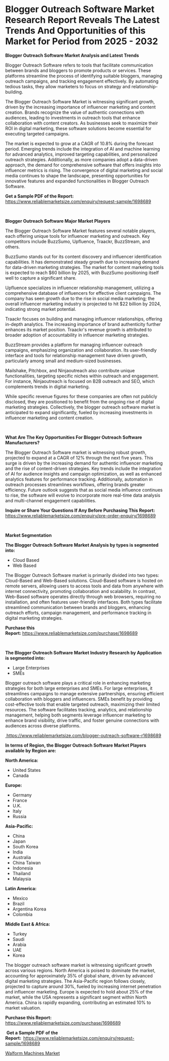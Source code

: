 <p><h1>Blogger Outreach Software Market Research Report Reveals The Latest Trends And Opportunities of this Market for Period from 2025 - 2032</h1></p><p><strong>Blogger Outreach Software Market Analysis and Latest Trends</strong></p>
<p><p>Blogger Outreach Software refers to tools that facilitate communication between brands and bloggers to promote products or services. These platforms streamline the process of identifying suitable bloggers, managing outreach campaigns, and tracking engagement effectively. By automating tedious tasks, they allow marketers to focus on strategy and relationship-building.</p><p>The Blogger Outreach Software Market is witnessing significant growth, driven by the increasing importance of influencer marketing and content creation. Brands recognize the value of authentic connections with audiences, leading to investments in outreach tools that enhance collaboration with content creators. As businesses seek to maximize their ROI in digital marketing, these software solutions become essential for executing targeted campaigns.</p><p>The market is expected to grow at a CAGR of 10.8% during the forecast period. Emerging trends include the integration of AI and machine learning for advanced analytics, improved targeting capabilities, and personalized outreach strategies. Additionally, as more companies adopt a data-driven approach, the demand for comprehensive software that offers insights into influencer metrics is rising. The convergence of digital marketing and social media continues to shape the landscape, presenting opportunities for innovative features and expanded functionalities in Blogger Outreach Software.</p></p>
<p><strong>Get a Sample PDF of the Report:&nbsp;</strong> <a href="https://www.reliablemarketsize.com/enquiry/request-sample/1698689?utm_campaign=1888&utm_medium=2&utm_source=Github&utm_content=ia&utm_term=09012025&utm_id=blogger-outreach-software">https://www.reliablemarketsize.com/enquiry/request-sample/1698689</a></p>
<p>&nbsp;</p>
<p><strong>Blogger Outreach Software Major Market Players</strong></p>
<p><p>The Blogger Outreach Software Market features several notable players, each offering unique tools for influencer marketing and outreach. Key competitors include BuzzSumo, Upfluence, Traackr, BuzzStream, and others.</p><p>BuzzSumo stands out for its content discovery and influencer identification capabilities. It has demonstrated steady growth due to increasing demand for data-driven marketing strategies. The market for content marketing tools is expected to reach $60 billion by 2025, with BuzzSumo positioning itself well to capture a significant share.</p><p>Upfluence specializes in influencer relationship management, utilizing a comprehensive database of influencers for effective client campaigns. The company has seen growth due to the rise in social media marketing; the overall influencer marketing industry is projected to hit $22 billion by 2024, indicating strong market potential.</p><p>Traackr focuses on building and managing influencer relationships, offering in-depth analytics. The increasing importance of brand authenticity further enhances its market position. Traackr's revenue growth is attributed to broader adoption of accountability in influencer marketing strategies.</p><p>BuzzStream provides a platform for managing influencer outreach campaigns, emphasizing organization and collaboration. Its user-friendly interface and tools for relationship management have driven growth, particularly among small and medium-sized businesses.</p><p>Mailshake, Pitchbox, and Ninjaoutreach also contribute unique functionalities, targeting specific niches within outreach and engagement. For instance, Ninjaoutreach is focused on B2B outreach and SEO, which complements trends in digital marketing.</p><p>While specific revenue figures for these companies are often not publicly disclosed, they are positioned to benefit from the ongoing rise of digital marketing strategies. Collectively, the blogger outreach software market is anticipated to expand significantly, fueled by increasing investments in influencer marketing and content creation.</p></p>
<p>&nbsp;</p>
<p><strong>What Are The Key Opportunities For Blogger Outreach Software Manufacturers?</strong></p>
<p><p>The Blogger Outreach Software market is witnessing robust growth, projected to expand at a CAGR of 12% through the next five years. This surge is driven by the increasing demand for authentic influencer marketing and the rise of content-driven strategies. Key trends include the integration of AI for audience insights and campaign optimization, as well as enhanced analytics features for performance tracking. Additionally, automation in outreach processes streamlines workflows, offering brands greater efficiency. Future outlook suggests that as social media influence continues to rise, the software will evolve to incorporate more real-time data analysis and multi-channel engagement capabilities.</p></p>
<p><strong>Inquire or Share Your Questions If Any Before Purchasing This Report:</strong> <a href="https://www.reliablemarketsize.com/enquiry/pre-order-enquiry/1698689?utm_campaign=1888&utm_medium=2&utm_source=Github&utm_content=ia&utm_term=09012025&utm_id=blogger-outreach-software">https://www.reliablemarketsize.com/enquiry/pre-order-enquiry/1698689</a></p>
<p>&nbsp;</p>
<p><strong>Market Segmentation</strong></p>
<p><strong>The Blogger Outreach Software Market Analysis by types is segmented into:</strong></p>
<p><ul><li>Cloud Based</li><li>Web Based</li></ul></p>
<p><p>The Blogger Outreach Software market is primarily divided into two types: Cloud-Based and Web-Based solutions. Cloud-Based software is hosted on remote servers, allowing users to access tools and data from anywhere with internet connectivity, promoting collaboration and scalability. In contrast, Web-Based software operates directly through web browsers, requiring no installation, and often features user-friendly interfaces. Both types facilitate streamlined communication between brands and bloggers, enhancing outreach efforts, campaign management, and performance tracking in digital marketing strategies.</p></p>
<p><strong>Purchase this Report:&nbsp;</strong><a href="https://www.reliablemarketsize.com/purchase/1698689?utm_campaign=1888&utm_medium=2&utm_source=Github&utm_content=ia&utm_term=09012025&utm_id=blogger-outreach-software">https://www.reliablemarketsize.com/purchase/1698689</a></p>
<p>&nbsp;</p>
<p><strong>The Blogger Outreach Software Market Industry Research by Application is segmented into:</strong></p>
<p><ul><li>Large Enterprises</li><li>SMEs</li></ul></p>
<p><p>Blogger outreach software plays a critical role in enhancing marketing strategies for both large enterprises and SMEs. For large enterprises, it streamlines campaigns to manage extensive partnerships, ensuring efficient collaboration with bloggers and influencers. SMEs benefit by providing cost-effective tools that enable targeted outreach, maximizing their limited resources. The software facilitates tracking, analytics, and relationship management, helping both segments leverage influencer marketing to enhance brand visibility, drive traffic, and foster genuine connections with audiences across diverse platforms.</p></p>
<p><a href="https://www.reliablemarketsize.com/blogger-outreach-software-r1698689?utm_campaign=1888&utm_medium=2&utm_source=Github&utm_content=ia&utm_term=09012025&utm_id=blogger-outreach-software">&nbsp;https://www.reliablemarketsize.com/blogger-outreach-software-r1698689</a></p>
<p><strong>In terms of Region, the Blogger Outreach Software Market Players available by Region are:</strong></p>
<p>
    <p> <strong> North America: </strong>
        <ul>
            <li>United States</li>
            <li>Canada</li>
        </ul>
        </p> 
    <p> <strong> Europe: </strong>
        <ul>
            <li>Germany</li>
            <li>France</li>
            <li>U.K.</li>
            <li>Italy</li>
            <li>Russia</li>
        </ul>
        </p> 
    <p> <strong> Asia-Pacific: </strong>
        <ul>
            <li>China</li>
            <li>Japan</li>
            <li>South Korea</li>
            <li>India</li>
            <li>Australia</li>
            <li>China Taiwan</li>
            <li>Indonesia</li>
            <li>Thailand</li>
            <li>Malaysia</li>
        </ul>
        </p> 
    <p> <strong> Latin America: </strong>
        <ul>
            <li>Mexico</li>
            <li>Brazil</li>
            <li>Argentina Korea</li>
            <li>Colombia</li>
        </ul>
        </p> 
    <p> <strong> Middle East & Africa: </strong>
        <ul>
            <li>Turkey</li>
            <li>Saudi</li>
            <li>Arabia</li>
            <li>UAE</li>
            <li>Korea</li>
        </ul>
    </p>
    </p>
<p><p>The blogger outreach software market is witnessing significant growth across various regions. North America is poised to dominate the market, accounting for approximately 35% of global share, driven by advanced digital marketing strategies. The Asia-Pacific region follows closely, projected to capture around 30%, fueled by increasing internet penetration and influencer marketing. Europe is expected to hold about 25% of the market, while the USA represents a significant segment within North America. China is rapidly expanding, contributing an estimated 10% to market valuation.</p></p>
<p><strong>Purchase this Report: </strong><a href="https://www.reliablemarketsize.com/purchase/1698689?utm_campaign=1888&utm_medium=2&utm_source=Github&utm_content=ia&utm_term=09012025&utm_id=blogger-outreach-software">https://www.reliablemarketsize.com/purchase/1698689</a></p>
<p>&nbsp;<strong>Get a Sample PDF of the Report:&nbsp;&nbsp;</strong><a href="https://www.reliablemarketsize.com/enquiry/request-sample/1698689?utm_campaign=1888&utm_medium=2&utm_source=Github&utm_content=ia&utm_term=09012025&utm_id=blogger-outreach-software">https://www.reliablemarketsize.com/enquiry/request-sample/1698689</a></p>
<p><strong></strong></p>
<p><p><a href="https://github.com/gulaimolin/Market-Research-Report-List-7/blob/main/walform-machines-market.md?utm_campaign=1888&utm_medium=2&utm_source=Github&utm_content=ia&utm_term=09012025&utm_id=blogger-outreach-software">Walform Machines Market</a></p></p>